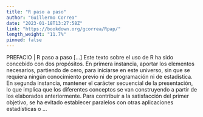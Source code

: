```yaml
---
title: "R paso a paso"
author: "Guillermo Correa"
date: "2023-01-18T13:27:58Z"
link: "https://bookdown.org/gcorrea/Rpap/"
length_weight: "11.7%"
pinned: false
---
```


PREFACIO | R paso a paso [...] Este texto sobre el uso de R ha sido concebido con dos propósitos. En primera instancia, aportar los elementos necesarios, partiendo de cero, para iniciarse en este universo, sin que se requiera ningún conocimiento previo ni de programación ni de estadística. En segunda instancia, mantener el carácter secuencial de la presentación, lo que implica que los diferentes conceptos se van construyendo a partir de los elaborados anteriormente. Para contribuir a la satisfacción del primer objetivo, se ha evitado establecer paralelos con otras aplicaciones estadísticas o ...
